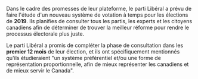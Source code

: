 Dans le cadre des promesses de leur plateforme, le parti Libéral a prévu de faire l'étude d'un nouveau système de votation à temps pour les élections de **2019**. Ils planifies de consulter tous les partis, les experts et les citoyens canadiens afin de déterminer de trouver la meilleur réforme pour rendre le processus électorale plus juste.

Le parti Libéral a promis de compléter la phase de consultation dans les **premier 12 mois** de leur élection, et ils ont spécifiquement mentionnés qu'ils étudieraient "un système préférentiel et/ou une forme de représentation proportionnelle, afin de mieux représenter les canadiens et de mieux servir le Canada".
